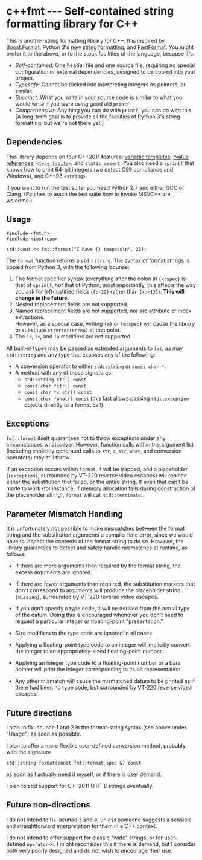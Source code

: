 # c++fmt --- Self-contained string formatting library for C++

This is another string formatting library for C++.  It is inspired by
[Boost.Format][], Python 3's [new string formatting][p3fmt], and
[FastFormat][].  You might prefer it to the above, or to the stock
facilities of the language, because it's:

* _Self-contained:_ One header file and one source file, requiring no
  special configuration or external dependencies, designed to be
  copied into your project.
* _Typesafe:_ Cannot be tricked into interpreting integers as
  pointers, or similar.
* _Succinct_: What you write in your source code is similar to
  what you would write if you were using good old `printf`.
* _Comprehensive:_ Anything you can do with `printf`, you can do with
  this. (A long-term goal is to provide all the facilities of Python
  3's string formatting, but we're not there yet.)

## Dependencies

This library depends on four C++2011 features: [variadic templates][],
[rvalue references][], [`<type_traits>`][typetraits], and
`static_assert`.  You also need a `sprintf` that knows how to print
64-bit integers (we detect C99 compliance and Windows), and C++98
`<string>`.

If you want to run the test suite, you need Python 2.7 and either GCC
or Clang.  (Patches to teach the test suite how to invoke MSVC++ are
welcome.)

## Usage

    #include <fmt.h>
    #include <iostream>

    std::cout << fmt::format("I have {} teapots\n", 23);

The `format` function returns a `std::string`.  The
[syntax of format strings][p3fmt] is copied from Python 3, with the
following lacunae:

1. The format specifier syntax (everything after the colon in
   `{x:spec}` is that of `sprintf`, *not* that of Python; most
   importantly, this affects the way you ask for left-justified fields
   (`{:-12}` rather than `{x:<12}`).  **This will change in the
   future.**
2. Nested replacement fields are not supported.
3. Named replacement fields are not supported, nor are attribute or
   index extractions.  
   However, as a special case, writing `{m}` or `{m:spec}` will cause
   the library to substitute `strerror(errno)` at that point.
4. The `!r`, `!s`, and `!a` modifiers are not supported.

All built-in types may be passed as extended arguments to `fmt`, as
may `std::string` and any type that exposes any of the following:

* A conversion operator to either `std::string` or `const char *`.
* A method with any of these signatures:
  * `std::string str() const`
  * `const char *str() const`
  * `const char *c_str() const`
  * `const char *what() const` (this last allows passing
    `std::exception` objects directly to a format call).

## Exceptions

`fmt::format` itself guarantees not to throw exceptions under any
circumstances whatsoever.  However, function calls within the argument
list (including implicitly generated calls to `str`, `c_str`, `what`,
and conversion operators) may still throw.

If an exception occurs within `format`, it will be trapped, and a
placeholder (`[exception]`, surrounded by VT-220 reverse video
escapes) will replace either the substitution that failed, or the
entire string.  If even that can't be made to work (for instance, if
memory allocation fails during construction of the placeholder
string), `format` will call `std::terminate`.

## Parameter Mismatch Handling

It is unfortunately not possible to make mismatches between the format
string and the substitution arguments a compile-time error, since we
would have to inspect the contents of the format string to do so.
However, the library guarantees to detect and safely handle mismatches
at runtime, as follows:

* If there are more arguments than required by the format string, the
  excess arguments are ignored.

* If there are fewer arguments than required, the substitution markers
  that don't correspond to arguments will produce the placeholder
  string `[missing]`, surrounded by VT-220 reverse video escapes.

* If you don't specify a type code, it will be derived from the actual
  type of the datum.  Doing this is encouraged whenever you don't need
  to request a particular integer or floating-point "presentation."

* Size modifiers to the type code are ignored in all cases.

* Applying a floating-point type code to an integer will implicitly
  convert the integer to an appropriately-sized floating-point number.

* Applying an integer type code to a floating-point number or a bare
  pointer will print the integer corresponding to its bit
  representation.

* Any other mismatch will cause the mismatched datum to be printed as
  if there had been no type code, but surrounded by VT-220 reverse
  video escapes.

## Future directions

I plan to fix lacunae 1 and 2 in the format-string syntax (see above
under "Usage") as soon as possible.

I plan to offer a more flexible user-defined conversion method,
probably with the signature

    std::string format(const fmt::format_spec &) const

as soon as I actually need it myself, or if there is user demand.

I plan to add support for C++2011 UTF-8 strings eventually.

## Future non-directions

I do not intend to fix lacunae 3 and 4, unless someone suggests a
sensible and straightforward interpretation for them in a C++ context.

I do not intend to offer support for classic "wide" strings, or for
user-defined `operator<<`.  I might reconsider this if there is
demand, but I consider both very poorly designed and do not wish to
encourage their use.

[Boost.Format]: http://www.boost.org/doc/libs/1_51_0/libs/format/doc/format.html
[p3fmt]: http://docs.python.org/py3k/library/string.html#format-string-syntax
[FastFormat]: http://fastformat.org/
[variadic templates]: https://en.wikipedia.org/wiki/Variadic_template#C.2B.2B11
[rvalue references]: http://thbecker.net/articles/rvalue_references/section_01.html
[typetraits]: http://www.cplusplus.com/reference/std/type_traits/
